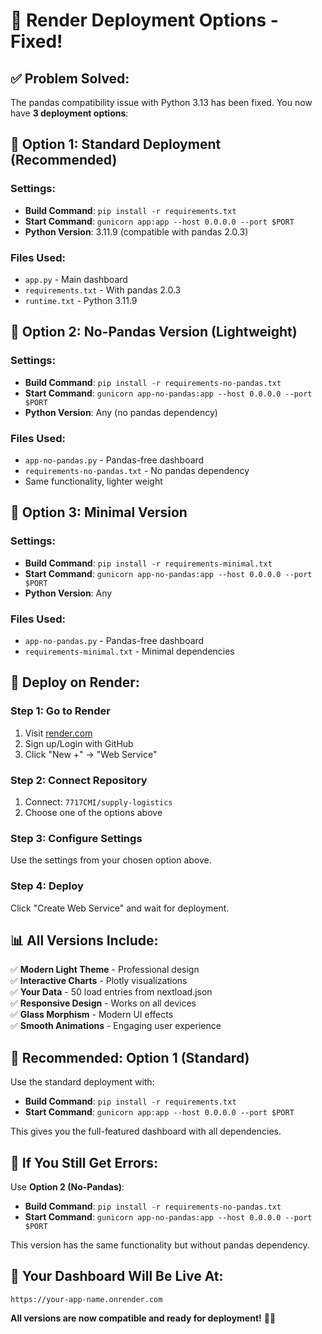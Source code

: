 # 🚀 Render Deployment Options - Fixed!

## ✅ **Problem Solved:**
The pandas compatibility issue with Python 3.13 has been fixed. You now have **3 deployment options**:

## 🎯 **Option 1: Standard Deployment (Recommended)**

### **Settings:**
- **Build Command**: `pip install -r requirements.txt`
- **Start Command**: `gunicorn app:app --host 0.0.0.0 --port $PORT`
- **Python Version**: 3.11.9 (compatible with pandas 2.0.3)

### **Files Used:**
- `app.py` - Main dashboard
- `requirements.txt` - With pandas 2.0.3
- `runtime.txt` - Python 3.11.9

## 🎯 **Option 2: No-Pandas Version (Lightweight)**

### **Settings:**
- **Build Command**: `pip install -r requirements-no-pandas.txt`
- **Start Command**: `gunicorn app-no-pandas:app --host 0.0.0.0 --port $PORT`
- **Python Version**: Any (no pandas dependency)

### **Files Used:**
- `app-no-pandas.py` - Pandas-free dashboard
- `requirements-no-pandas.txt` - No pandas dependency
- Same functionality, lighter weight

## 🎯 **Option 3: Minimal Version**

### **Settings:**
- **Build Command**: `pip install -r requirements-minimal.txt`
- **Start Command**: `gunicorn app-no-pandas:app --host 0.0.0.0 --port $PORT`
- **Python Version**: Any

### **Files Used:**
- `app-no-pandas.py` - Pandas-free dashboard
- `requirements-minimal.txt` - Minimal dependencies

## 🚀 **Deploy on Render:**

### **Step 1: Go to Render**
1. Visit [render.com](https://render.com)
2. Sign up/Login with GitHub
3. Click "New +" → "Web Service"

### **Step 2: Connect Repository**
1. Connect: `7717CMI/supply-logistics`
2. Choose one of the options above

### **Step 3: Configure Settings**
Use the settings from your chosen option above.

### **Step 4: Deploy**
Click "Create Web Service" and wait for deployment.

## 📊 **All Versions Include:**

✅ **Modern Light Theme** - Professional design  
✅ **Interactive Charts** - Plotly visualizations  
✅ **Your Data** - 50 load entries from nextload.json  
✅ **Responsive Design** - Works on all devices  
✅ **Glass Morphism** - Modern UI effects  
✅ **Smooth Animations** - Engaging user experience  

## 🎯 **Recommended: Option 1 (Standard)**

Use the standard deployment with:
- **Build Command**: `pip install -r requirements.txt`
- **Start Command**: `gunicorn app:app --host 0.0.0.0 --port $PORT`

This gives you the full-featured dashboard with all dependencies.

## 🔧 **If You Still Get Errors:**

Use **Option 2 (No-Pandas)**:
- **Build Command**: `pip install -r requirements-no-pandas.txt`
- **Start Command**: `gunicorn app-no-pandas:app --host 0.0.0.0 --port $PORT`

This version has the same functionality but without pandas dependency.

## 🎉 **Your Dashboard Will Be Live At:**
```
https://your-app-name.onrender.com
```

**All versions are now compatible and ready for deployment!** 🚀✨

